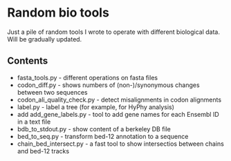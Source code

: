 
# Random bio tools

Just a pile of random tools I wrote to operate with different biological data.
Will be gradually updated.

## Contents

- fasta_tools.py - different operations on fasta files
- codon_diff.py - shows numbers of (non-)/synonymous changes between two sequences
- codon_ali_quality_check.py - detect misalignments in codon alignments
- label.py - label a tree (for example, for HyPhy analysis)
- add add_gene_labels.py - tool to add gene names for each Ensembl ID in a text file
- bdb_to_stdout.py - show content of a berkeley DB file
- bed_to_seq.py - transform bed-12 annotation to a sequence
- chain_bed_intersect.py - a fast tool to show intersectios between chains and bed-12 tracks
